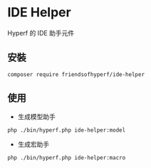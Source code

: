 # IDE Helper

Hyperf 的 IDE 助手元件

## 安裝

```shell
composer require friendsofhyperf/ide-helper
```

## 使用

- 生成模型助手

```shell
php ./bin/hyperf.php ide-helper:model
```

- 生成宏助手

```shell
php ./bin/hyperf.php ide-helper:macro
```
